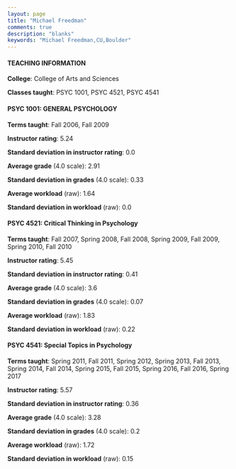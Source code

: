 ```yaml
---
layout: page
title: "Michael Freedman" 
comments: true
description: "blanks"
keywords: "Michael Freedman,CU,Boulder"
---
```

<head>
<script src="https://ajax.googleapis.com/ajax/libs/jquery/2.1.3/jquery.min.js"></script>
<script src="https://dl.dropboxusercontent.com/s/pc42nxpaw1ea4o9/highcharts.js?dl=0"></script>
<!-- <script src="../assets/js/highcharts.js"></script> -->
<style type="text/css">@font-face {
	font-family: "Bebas Neue";
	src: url(https://www.filehosting.org/file/details/544349/BebasNeue Regular.otf) format("opentype");
	}
	h1.Bebas { 
		font-family: "Bebas Neue", Verdana, Tahoma;
	}
</style>
</head>
	   
#### TEACHING INFORMATION

**College**: College of Arts and Sciences

**Classes taught**: PSYC 1001, PSYC 4521, PSYC 4541

#### PSYC 1001: GENERAL PSYCHOLOGY

**Terms taught**: Fall 2006, Fall 2009

**Instructor rating**: 5.24

**Standard deviation in instructor rating**: 0.0

**Average grade** (4.0 scale): 2.91

**Standard deviation in grades** (4.0 scale): 0.33

**Average workload** (raw): 1.64

**Standard deviation in workload** (raw): 0.0

#### PSYC 4521: Critical Thinking in Psychology

**Terms taught**: Fall 2007, Spring 2008, Fall 2008, Spring 2009, Fall 2009, Spring 2010, Fall 2010

**Instructor rating**: 5.45

**Standard deviation in instructor rating**: 0.41

**Average grade** (4.0 scale): 3.6

**Standard deviation in grades** (4.0 scale): 0.07

**Average workload** (raw): 1.83

**Standard deviation in workload** (raw): 0.22

#### PSYC 4541: Special Topics in Psychology

**Terms taught**: Spring 2011, Fall 2011, Spring 2012, Spring 2013, Fall 2013, Spring 2014, Fall 2014, Spring 2015, Fall 2015, Spring 2016, Fall 2016, Spring 2017

**Instructor rating**: 5.57

**Standard deviation in instructor rating**: 0.36

**Average grade** (4.0 scale): 3.28

**Standard deviation in grades** (4.0 scale): 0.2

**Average workload** (raw): 1.72

**Standard deviation in workload** (raw): 0.15

